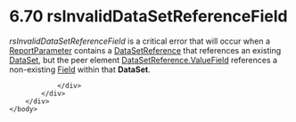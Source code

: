 <html dir="LTR" xmlns:mshelp="http://msdn.microsoft.com/mshelp" xmlns:ddue="http://ddue.schemas.microsoft.com/authoring/2003/5" xmlns:xlink="http://www.w3.org/1999/xlink" xmlns:tool="http://www.microsoft.com/tooltip">
    <head>
        <meta http-equiv="Content-Type" content="text/html; CHARSET=utf-8"></meta>
        <meta name="save" content="history"></meta>
        <title>6.70 rsInvalidDataSetReferenceField</title>
        <xml>
            <mshelp:toctitle title="6.70 rsInvalidDataSetReferenceField"></mshelp:toctitle>
            <mshelp:rltitle title="[MS-RDL]: rsInvalidDataSetReferenceField"></mshelp:rltitle>
            <mshelp:keyword index="A" term="29fe7632-1b34-4a7e-974b-9d053d34ed27"></mshelp:keyword>
            <mshelp:attr name="DCSext.ContentType" value="open specification"></mshelp:attr>
            <mshelp:attr name="AssetID" value="29fe7632-1b34-4a7e-974b-9d053d34ed27"></mshelp:attr>
            <mshelp:attr name="TopicType" value="kbRef"></mshelp:attr>
            <mshelp:attr name="DCSext.Title" value="[MS-RDL]: rsInvalidDataSetReferenceField" />
        </xml>
    </head>
    <body>
        <div id="header">
            <h1 class="heading">6.70 rsInvalidDataSetReferenceField</h1>
        </div>
        <div id="mainSection">
            <div id="mainBody">
                <div id="allHistory" class="saveHistory"></div>
                <div id="sectionSection0" class="section" name="collapseableSection">
                    

<p><i>rsInvalidDataSetReferenceField</i> is a critical error
that will occur when a <a href="7c3f4c83-9172-48db-94c1-693295c5d623.html">ReportParameter</a>
contains a <a href="14445914-fcf4-4801-9768-5031c042097b.html">DataSetReference</a>
that references an existing <a href="a14782b0-2e2f-4305-83a3-3de3fd750b6a.html">DataSet</a>,
but the peer element <a href="f16d331e-31e7-4f4b-82aa-e1315ce00a2c.html">DataSetReference.ValueField</a>
references a non-existing <a href="940b8522-5d1f-4a2a-ab79-087ef6a69881.html">Field</a>
within that <b>DataSet</b>.</p>


                </div>
            </div>
        </div>
    </body>
</html>